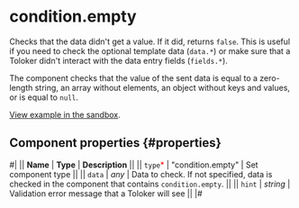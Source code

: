 # condition.empty

Checks that the data didn't get a value. If it did, returns `false`. This is useful if you need to check the optional template data (`data.*`) or make sure that a Toloker didn't interact with the data entry fields (`fields.*`).

The component checks that the value of the sent data is equal to a zero-length string, an array without elements, an object without keys and values, or is equal to `null`.

[View example in the sandbox](https://clck.ru/asRzy).

## Component properties {#properties}

#|
|| **Name** | **Type** | **Description** ||
|| `type`<span style="color: red">\*</span> | "condition.empty" | Set component type ||
|| `data` | _any_ | Data to check. If not specified, data is checked in the component that contains `condition.empty`. ||
|| `hint` | _string_ | Validation error message that a Toloker will see ||
|#
